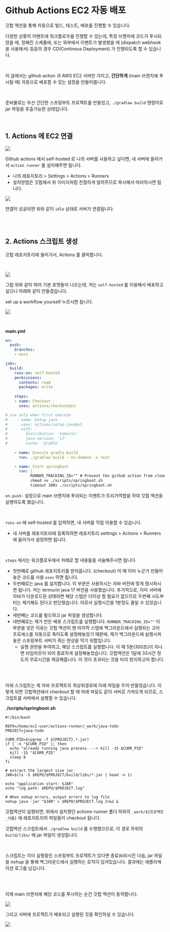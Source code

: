 # Github Actions EC2 자동 배포



깃헙 액션을 통해 자동으로 빌드, 테스트, 배포를 진행할 수 있습니다.

다양한 상황의 이벤트에 워크플로우를 진행할 수 있는데, 특정 브랜치에 코드가 푸시되었을 때, 정해진 스케쥴에, 또는 외부에서 이벤트가 발생했을 때 (dispatch webhook 을 사용해서) 등등의 경우 CD(Continous Deployment) 가 진행되도록 할 수 있습니다.

<br />

이 글에서는 github action 과 AWS EC2 서버만 가지고, **간단하게** (main 브랜치에 푸시될 때) 자동으로 배포할 수 있는 설정을 만들어봅니다.

<br />

준비물로는 우선 간단한 스프링부트 프로젝트를 만들었고, `./gradlew build` 명령어로 jar 파일을 추출가능한 상태입니다.

<br />

## 1. Actions 에 EC2 연결

![](./images/runner_create.png)

Github actions 에서 self-hosted 로 나의 서버를 사용하고 싶다면, 내 서버에 들어가서 `action runner` 를 설치해주면 됩니다.

- 나의 레포지토리 > Settings > Actions > Runners
- 설치방법은 깃헙에서 위 이미지처럼 친절하게 알려주므로 복사해서 따라하시면 됩니다.

![](./images/runner.png)

연결이 성공되면 위와 같이 `idle` 상태로 서버가 연결됩니다.

<br />

<br />

## 2. Actions 스크립트 생성

깃헙 레포지토리에 들어가서, Actions 를 클릭합니다.

<br />

![](./images/actions.png)

그럼 위와 같이 여러 기본 포맷들이 나오는데, 저는 `self-hosted` 를 이용해서 배포하고 싶으니 아래와 같이 만들겠습니다.

set up a workflow yourself 누르시면 됩니다.

![](./images/workflow.png)

<br />

**main.yml**

```yaml
on:
  push:
    branches:
    - main

jobs:
  build:
    runs-on: self-hosted
    permissions:
      contents: read
      packages: write
      
    steps:
    - name: Checkout
      uses: actions/checkout@v3

# use only when first execute
#    - name: Setup java
#      uses: actions/setup-java@v3
#      with:
#        distribution: 'temurin'
#        java-version: '17'
#        cache: 'gradle'
  
    - name: Execute gradle build
      run: ./gradlew build --no-daemon -x test

    - name: Start springboot
      run: |
           RUNNER_TRACKING_ID="" # Prevent the github action from cleaning up orphan processes (background)
           chmod +x ./scripts/springboot.sh
           timeout 300s ./scripts/springboot.sh
```

`on.push:` 설정으로 main 브랜치에 푸쉬되는 이벤트가 트리거역할을 하여 깃헙 액션을 실행하도록 했습니다.

<br />

`runs-on` 에 self-hosted 를 입력하면, 내 서버를 직접 이용할 수 있습니다.

- 내 서버를 레포지토리에 등록하려면 레포지토리 settings > Actions > Runners 에 들어가서 설정하면 됩니다.

<br />

`steps` 에서는 워크플로우에서 차례로 할 내용들을 서술해주시면 됩니다.

- 첫번째로 github 레포지토리를 받아옵니다. (checkout) 이 때 이미 누군가 만들어놓은 코드를 사용 `uses` 하면 됩니다.
- 두번째로는 java 를 설치합니다. 이 부분은 사용하시는 자바 버전에 맞게 명시하시면 됩니다. 저는 termurin java 17 버전을 사용했습니다. 추가적으로, 이미 서버에 자바가 다운로드된 상태라면 해당 스텝은 더이상 할 필요가 없으므로 두번째 시도부터는 제거해도 된다고 판단했습니다. 이로서 실행시간을 1분정도 줄일 수 있었습니다.
- 세번째는 코드를 빌드하고 jar 파일을 생성합니다.
- 네번째로는 제가 만든 배포 스크립트를 실행합니다. `RUNNER_TRACKING_ID=""`  이 부분을 넣은 이유는 깃헙 액션이 맨 마지막 스텝에 백그라운드에서 실행되는 고아 프로세스를 자동으로 죽이도록 설정해놓았기 때문에, 제가 백그라운드에 실행시켜놓은 스프링부트 서버가 죽는 현상을 막기 위함입니다.
  - 실행 권한을 부여하고, 해당 스크립트를 실행합니다. 이 때 5분(300초)이 지나면 타임아웃이 되어 종료하게 설정해놓았습니다. 깃헙액션은 1달에 33시간 정도의 무료시간을 제공해줍니다. 이 것이 초과되는 것을 미리 방지하고자 합니다.

<br >

<br >

아래 스크립트는 제 자바 프로젝트의 최상위경로에 아래 파일을 두어 만들었습니다. 이렇게 되면 깃헙액션에서 checkout 할 때 아래 파일도 같이 서버로 가져오게 되므로, 스크립트를 서버에서 실행할 수 있습니다.

**./scripts/springboot.sh**

```shell
#!/bin/bash

REPO=/home/ec2-user/actions-runner/_work/java-todo
PROJECT=java-todo

CURR_PID=$(pgrep -f ${PROJECT}.*.jar)
if [ -n "$CURR_PID" ]; then
  echo "already running java process ---> kill -15 $CURR_PID"
  kill -15 "$CURR_PID"
  sleep 8
fi

# extract the largest size jar
JAR=$(ls -S $REPO/$PROJECT/build/libs/*.jar | head -n 1)

echo "application start: $JAR"
echo "log path: $REPO/$PROJECT.log"

# When nohup errors, output errors to log file
nohup java -jar "$JAR" > $REPO/$PROJECT.log 2>&1 &
```

깃헙액션이 실행되면, 위에서 설치했던 actions-runner 폴더 하위의 `_work/${프로젝트_이름}` 에 레포지토리의 파일들이 checkout 됩니다.

깃헙액션 스크립트에서 `./gradlew build` 를 수행했으므로, 이 경로 하위의 `build/libs/` 에 jar 파일이 생성됩니다.

<br />

스크립트는 이미 실행중인 스프링부트 프로젝트가 있다면 종료(kill)시킨 다음, jar 파일을 nohup 을 통해 백그라운드에서 실행하는 로직이 담겨있습니다. 결과에는 애플리케이션 로그를 남깁니다.

<br />

<br />

이제 main 브랜치에 해당 코드를 푸시하는 순간 깃헙 액션이 동작합니다. 

![](./images/action_result.png)

그리고 서버에 프로젝트가 배포되고 실행된 것을 확인하실 수 있습니다.

![](./images/server_log.png)

<br />

<br />

<br />

<br />

<br />

<br />

<br />
